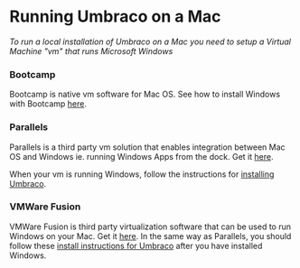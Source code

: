 # Running Umbraco on a Mac
*To run a local installation of Umbraco on a Mac you need to setup a Virtual Machine "vm" that runs Microsoft Windows*

### Bootcamp
Bootcamp is native vm software for Mac OS. See how to install Windows with Bootcamp [here](https://support.apple.com/en-us/HT201468).

### Parallels
Parallels is a third party vm solution that enables integration between Mac OS and Windows ie. running Windows Apps from the dock. Get it [here](https://www.parallels.com). 

When your vm is running Windows, follow the instructions for [installing Umbraco](index.md).

### VMWare Fusion
VMWare Fusion is third party virtualization software that can be used to run Windows on your Mac.  Get it [here](https://www.vmware.com/products/fusion.html). In the same way as Parallels, you should follow these [install instructions for Umbraco](index.md) after you have installed Windows.
